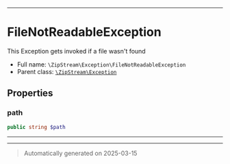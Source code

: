 ***

# FileNotReadableException

This Exception gets invoked if a file wasn't found



* Full name: `\ZipStream\Exception\FileNotReadableException`
* Parent class: [`\ZipStream\Exception`](../Exception.md)



## Properties


### path



```php
public string $path
```






***



***
> Automatically generated on 2025-03-15
